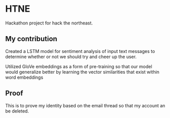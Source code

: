 # HTNE
Hackathon project for hack the northeast.

## My contribution
Created a LSTM model for sentiment analysis of input text messages to determine whether or not we should 
try and cheer up the user.

Utilized GloVe embeddings as a form of pre-training so that our model would generalize better by learning the 
vector similarities that exist within word embeddings

## Proof
This is to prove my identity based on the email thread so that my account an be deleted.
